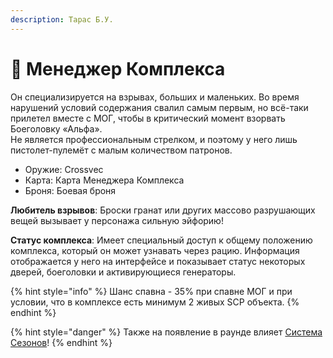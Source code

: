 ```yaml
---
description: Тарас Б.У.
---
```


# 🤵 Менеджер Комплекса

Он специализируется на взрывах, больших и маленьких. Во время нарушений условий содержания свалил самым первым, но всё-таки прилетел вместе с МОГ, чтобы в критический момент взорвать Боеголовку «Альфа».\
Не является профессиональным стрелком, и поэтому у него лишь пистолет-пулемёт с малым количеством патронов.

* Оружие: Crossvec
* Карта: Карта Менеджера Комплекса
* Броня: Боевая броня

**Любитель взрывов**: Броски гранат или других массово разрушающих вещей вызывает у персонажа сильную эйфорию!

**Статус комплекса**: Имеет специальный доступ к общему положению комплекса, который он может узнавать через рацию. Информация отображается у него на интерфейсе и показывает статус некоторых дверей, боеголовки и активирующиеся генераторы.

{% hint style="info" %}
Шанс спавна - 35% при спавне МОГ и при условии, что в комплексе есть минимум 2 живых SCP объекта.
{% endhint %}

{% hint style="danger" %}
Также на появление в раунде влияет [Система Сезонов](../../server-systems/seasons-system.md)!
{% endhint %}
